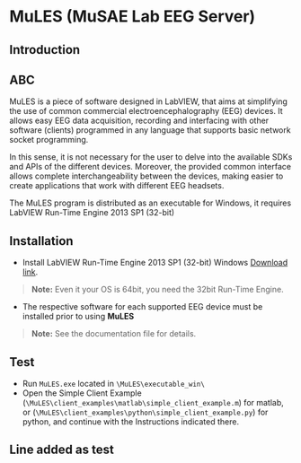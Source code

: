 # MuLES (MuSAE Lab EEG Server)

## Introduction

## ABC
MuLES is a piece of software designed in LabVIEW, that aims at simplifying the use of common commercial electroencephalography (EEG) devices. It allows easy EEG data acquisition, recording and interfacing with other software (clients) programmed in any language that supports basic network socket programming.

In this sense, it is not necessary for the user to delve into the available SDKs and APIs of the different devices. Moreover, the provided common interface allows complete interchangeability between the devices, making easier to create applications that work with different EEG headsets. 

The MuLES program is distributed as an executable for Windows, it requires LabVIEW Run-Time Engine 2013 SP1 (32-bit)

## Installation 

- Install LabVIEW Run-Time Engine 2013 SP1 (32-bit) Windows [Download link][1].

> **Note:** Even it your OS is 64bit, you need the 32bit Run-Time Engine.

- The respective software for each supported EEG device must be installed prior to using **MuLES**

> **Note:** See the documentation file for details.


## Test
- Run ```MuLES.exe``` located in ```\MuLES\executable_win\```
- Open the Simple Client Example (```\MuLES\client_examples\matlab\simple_client_example.m```) for matlab, or (```\MuLES\client_examples\python\simple_client_example.py```) for python, and continue with the Instructions indicated there.

[1]: http://www.ni.com/download/labview-run-time-engine-2013-sp1/4539/en/

## Line added as test 
